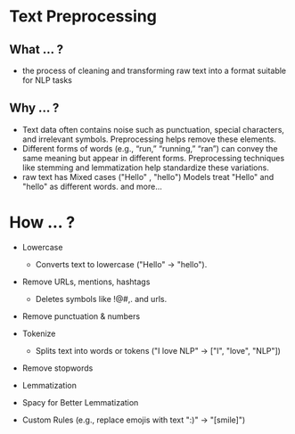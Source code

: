 # Text Preprocessing

## What ... ?
- the process of cleaning and transforming raw text into a format suitable for NLP tasks

## Why ... ?
- Text data often contains noise such as punctuation, special characters, and irrelevant symbols. Preprocessing helps remove these elements.
- Different forms of words (e.g., “run,” “running,” “ran”) can convey the same meaning but appear in different forms. Preprocessing techniques like stemming and lemmatization help standardize these variations.
- raw text has Mixed cases ("Hello" , "hello") Models treat "Hello" and "hello" as different words.
and more...


# How ... ?

- Lowercase
  - Converts text to lowercase ("Hello" → "hello").
    
- Remove URLs, mentions, hashtags
  - Deletes symbols like !@#,. and urls. 
  
- Remove punctuation & numbers

- Tokenize
  - Splits text into words or tokens ("I love NLP" → ["I", "love", "NLP"]) 
  
- Remove stopwords
  
- Lemmatization
  
- Spacy for Better Lemmatization
  
- Custom Rules (e.g., replace emojis with text ":)" → "\[smile]")
  
